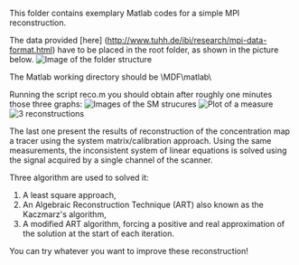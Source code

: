 This folder contains exemplary Matlab codes for a simple MPI reconstruction.

The data provided [here] (http://www.tuhh.de/ibi/research/mpi-data-format.html) have to be placed in the root folder, as shown in the picture below.
![Image of the folder structure](https://gBringout.github.com/MDF/matlab/results/files.jpg)

The Matlab working directory should be
    <your harddrive>\MDF\matlab\
	
Running the script
    reco.m
you should obtain after roughly one minutes those three graphs:
![Images of the SM strucures](https://gBringout.github.com/MDF/matlab/results/SM.jpg)
![Plot of a measure](https://gBringout.github.com/MDF/matlab/results/SpectrumMeasure.jpg)
![3 reconstructions](https://gBringout.github.com/MDF/matlab/results/Reco.jpg)

The last one present the results of reconstruction of the concentration map a tracer using the system matrix/calibration approach. Using the same measurements, the inconsistent system of linear equations is solved using the signal acquired by a single channel of the scanner.

Three algorithm are used to solved it:
1. A least square approach,
2. An Algebraic Reconstruction Technique (ART) also known as the Kaczmarz's algorithm,
3. A modified ART algorithm, forcing a positive and real approximation of the solution at the start of each iteration.

You can try whatever you want to improve these reconstruction!